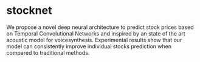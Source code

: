 # stocknet
We propose a novel deep neural architecture to predict stock prices based on Temporal Convolutional Networks and inspired by an state of the art acoustic model for voicesynthesis. Experimental results show that our model can consistently improve individual stocks prediction when compared to traditional methods.

